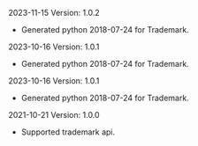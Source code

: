 2023-11-15 Version: 1.0.2
- Generated python 2018-07-24 for Trademark.

2023-10-16 Version: 1.0.1
- Generated python 2018-07-24 for Trademark.

2023-10-16 Version: 1.0.1
- Generated python 2018-07-24 for Trademark.

2021-10-21 Version: 1.0.0
- Supported trademark api.

